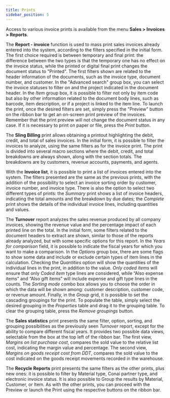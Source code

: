 ```yaml
---
title: Prints
sidebar_position: 5
---
```


Access to various invoice prints is available from the menu **Sales > Invoices > Reports**.

The **Report - invoice** function is used to mass print sales invoices already entered into the system, according to the filters specified in the initial form. The first choice required is between temporary and final print: the difference between the two types is that the temporary one has no effect on the invoice status, while the printed or digital final print changes the document status to "Printed". The first filters shown are related to the header information of the documents, such as the invoice type, document number, and customer. In the "Advanced search" group box, you can select the invoice statuses to filter on and the project indicated in the document header.
In the *Item* group box, it is possible to filter not only by item code but also by other information related to the document body lines, such as barcode, item description, or if a project is linked to the item line.
To launch the print, once the desired filters are set, simply press the "Preview" button on the ribbon bar to get an on-screen print preview of the invoices. Remember that the print preview will not change the document status in any case. If it is necessary to print on paper or file, press the *Print* button.

The **Sling Billing** print allows obtaining a printout highlighting the debit, credit, and total of sales invoices.
In the initial form, it is possible to filter the invoices to analyze, using the same filters as for the invoice print. The print is divided into several macro sections where the debit, credit, and total breakdowns are always shown, along with the section totals. The breakdowns are by customers, revenue accounts, payments, and agents.

With the **Invoice list**, it is possible to print a list of invoices entered into the system.
The filters presented are the same as the previous prints, with the addition of the possibility to select an invoice sorting order by customer, invoice number, and invoice type. There is also the option to select two different types of prints: the *Summary* print shows a list of invoice headers, indicating the total amounts and the breakdown by due dates; the *Complete* print shows the details of the individual invoice lines, including quantities and values.

The **Turnover** report analyzes the sales revenue produced by all company invoices, showing the revenue value and the percentage impact of each printed line on the total.
In the initial form, some filters related to the document headers to extract are shown, similar to those of the reports already analyzed, but with some specific options for this report.
In the *Years for comparison* field, it is possible to indicate the fiscal years for which you want to make a comparison. In the *Options* group box, there are some flags to show some data and include or exclude certain types of item lines in the calculation. Checking the *Quantities* option will show the quantities of the individual lines in the print, in addition to the value. *Only coded items* will ensure that only *Coded item* type lines are considered, while “Also expense items” and “Also gift items” will include expense and gift type lines in the counts. The *Sorting mode* combo box allows you to choose the order in which the data will be shown among: customer description, customer code, or revenue amount. Finally, in the *Group* grid, it is possible to set the cascading groupings for the print. To populate the table, simply select the desired grouping in the *Properties* table and drag it to the grouping table. To clear the grouping table, press the *Remove groupings* button.

The **Sales statistics** print presents the same filter, option, sorting, and grouping possibilities as the previously seen *Turnover* report, except for the ability to compare different fiscal years. It provides two possible data views, selectable from the box at the top left of the ribbon bar. The first view, *Margins on list purchase cost*, compares the sold value to the relative list cost, indicating the margin value and percentage. The second view, *Margins on goods receipt cost from DDT*, compares the sold value to the cost indicated on the goods receipt movements recorded in the warehouse.

The **Recycle Reports** print presents the same filters as the other prints, plus new ones: it is possible to filter by Material type, Conai partner type, and electronic invoice status. It is also possible to Group the results by Material, Customer, or Item.
As with the other prints, you can proceed with the Preview or launch the Print using the respective buttons on the ribbon bar.

